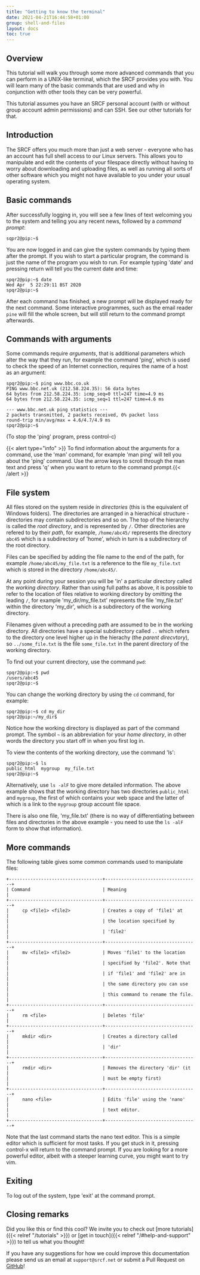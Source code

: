 ```yaml
---
title: "Getting to know the terminal"
date: 2021-04-21T16:44:58+01:00
group: shell-and-files
layout: docs
toc: true
---
```


## Overview

This tutorial will walk you through some more advanced commands that you
can perform in a UNIX-like terminal, which the SRCF provides you with.
You will learn many of the basic commands that are used and why in
conjunction with other tools they can be very powerful.

This tutorial assumes you have an SRCF personal account (with or without
group account admin permissions) and can SSH. See our
other tutorials for that.

## Introduction

The SRCF offers you much more than just a web server - everyone who has
an account has full shell access to our Linux servers. This allows you
to manipulate and edit the contents of your filespace directly without
having to worry about downloading and uploading files, as well as
running all sorts of other software which you might not have available
to you under your usual operating system.

## Basic commands

After successfully logging in, you will see a few lines of text welcoming
you to the system and telling you any recent news, followed by a
*command prompt*:

```text
sqpr2@pip:~$
```

You are now logged in and can give the system commands by typing them
after the prompt. If you wish to start a particular program, the command
is just the name of the program you wish to run. For example typing
'date' and pressing return will tell you the current date and time:

```text
spqr2@pip:~$ date
Wed Apr  5 22:29:11 BST 2020
spqr2@pip:~$
```

After each command has finished, a new prompt will be displayed ready
for the next command. Some interactive programmes, such as the email
reader `pine` will fill the whole screen, but will still return to the
command prompt afterwards.

## Commands with arguments

Some commands require *arguments*, that is additional parameters which
alter the way that they run, for example the command 'ping', which is
used to check the speed of an Internet connection, requires the name of
a host as an argument:

```text
spqr2@pip:~$ ping www.bbc.co.uk
PING www.bbc.net.uk (212.58.224.35): 56 data bytes
64 bytes from 212.58.224.35: icmp_seq=0 ttl=247 time=4.9 ms
64 bytes from 212.58.224.35: icmp_seq=1 ttl=247 time=4.6 ms

--- www.bbc.net.uk ping statistics ---
2 packets transmitted, 2 packets received, 0% packet loss
round-trip min/avg/max = 4.6/4.7/4.9 ms
spqr2@pip:~$
```

(To stop the 'ping' program, press control-c)

{{< alert type="info" >}}
To find information about the arguments for a command, use the 'man'
command, for example 'man ping' will tell you about the 'ping'
command. Use the arrow keys to scroll through the man text and press
'q' when you want to return to the command prompt.{{<  /alert >}}

## File system

All files stored on the system reside in *directories* (this is the
equivalent of Windows folders). The directories are arranged in a
hierachical structure - directories may contain subdirectories and so
on. The top of the hierarchy is called the *root directory*, and is
represented by `/`. Other directories are refered to by their *path*,
for example, `/home/abc45/` represents the directory `abc45` which is a
subdirectory of 'home', which in turn is a subdirectory of the root
directory.

Files can be specified by adding the file name to the end of
the path, for example `/home/abc45/my_file.txt` is a reference to the
file `my_file.txt` which is stored in the directory `/home/abc45/`.

At any point during your session you will be 'in' a particular
directory called the *working directory*. Rather than using full paths
as above, it is possible to refer to the location of files relative to
working directory by omitting the leading `/`, for example
'my\_dir/my\_file.txt' represents the file 'my\_file.txt' within the
directory 'my\_dir', which is a subdirectory of the working directory.

Filenames given without a preceding path are assumed to be in the
working directory. All directories have a special subdirectory called
`..` which refers to the directory one level higher up in the hierachy
(the *parent direcvtory*), so `../some_file.txt` is the file
`some_file.txt` in the parent directory of the working directory.

To find out your current directory, use the command `pwd`:

```text
spqr2@pip:~$ pwd
/users/abc45
spqr2@pip:~$
```

You can change the working directory by using the `cd` command, for
example:

```text
spqr2@pip:~$ cd my_dir
spqr2@pip:~/my_dir$
```

Notice how the working directory is displayed as part of the command
prompt. The symbol `~` is an abbreviation for your *home directory*,
in other words the directory you start off in when you first log in.

To view the contents of the working directory, use the command 'ls':

```text
spqr2@pip:~$ ls
public_html  mygroup  my_file.txt
spqr2@pip:~$
```

Alternatively, use `ls -alF` to give more detailed information. The
above example shows that the working directory has two directories
`public_html` and `mygroup`, the first of which contains your
web space and the latter of which is a link to the `mygroup` group
account file space.

There is also one file, 'my\_file.txt' (there is no
way of differentiating between files and directories in the above
example - you need to use the `ls -alF` form to show that
information).

## More commands

The following table gives some common commands used to manipulate files:

```
+-----------------------------------+-----------------------------------+
| Command                           | Meaning                           |
+-----------------------------------+-----------------------------------+
|     cp <file1> <file2>            | Creates a copy of 'file1' at      |
|                                   | the location specified by         |
|                                   | 'file2'                           |
+-----------------------------------+-----------------------------------+
|     mv <file1> <file2>            | Moves 'file1' to the location     |
|                                   | specified by 'file2'. Note that   |
|                                   | if 'file1' and 'file2' are in     |
|                                   | the same directory you can use    |
|                                   | this command to rename the file.  |
+-----------------------------------+-----------------------------------+
|     rm <file>                     | Deletes 'file'                    |
+-----------------------------------+-----------------------------------+
|     mkdir <dir>                   | Creates a directory called        |
|                                   | 'dir'                             |
+-----------------------------------+-----------------------------------+
|     rmdir <dir>                   | Removes the directory 'dir' (it   |
|                                   | must be empty first)              |
+-----------------------------------+-----------------------------------+
|     nano <file>                   | Edits 'file' using the 'nano'     |
|                                   | text editor.                      |
+-----------------------------------+-----------------------------------+
```

Note that the last command starts the nano text editor. This is a simple editor
which is sufficient for most tasks. If you get stuck in it, pressing control-x
will return to the command prompt. If you are looking for a more powerful
editor, albeit with a steeper learning curve, you might want to try vim.

## Exiting

To log out of the system, type 'exit' at the command prompt.

## Closing remarks

Did you like this or find this cool? We invite you to check out
[more tutorials]({{< relref "/tutorials" >}})
or [get in touch]({{< relref "/#help-and-support" >}}) to tell us what you thought!

If you have any suggestions for how we could improve this documentation
please send us an email at `support@srcf.net` or submit a Pull Request
on [GitHub](https://github.com/SRCF/docs)!
